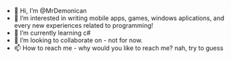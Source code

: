 - 👋 Hi, I’m @MrDemonican
- 👀 I’m interested in writing mobile apps, games, windows aplications, and every new experiences related to programming!
- 🌱 I’m currently learning c#
- 💞️ I’m looking to collaborate on - not for now.
- 📫 How to reach me - why would you like to reach me? nah, try to guess

<!---
MrDemonican/MrDemonican is a ✨ special ✨ repository because its `README.md` (this file) appears on your GitHub profile.
You can click the Preview link to take a look at your changes.
--->
